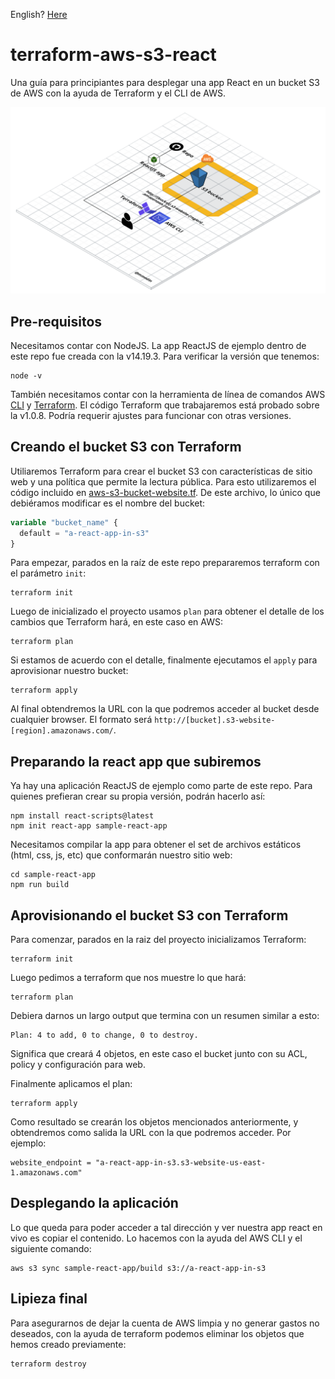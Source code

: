 English? [Here](README.md)

# terraform-aws-s3-react

Una guía para principiantes para desplegar una app React en un bucket S3 de AWS con la ayuda de Terraform y el CLI de AWS.

![Diagrama](/img/diagram.png?raw=true 'Diagrama')

## Pre-requisitos

Necesitamos contar con NodeJS. La app ReactJS de ejemplo dentro de este repo fue creada con la v14.19.3. Para verificar la versión que tenemos:

```console
node -v
```

También necesitamos contar con la herramienta de línea de comandos AWS [CLI](https://docs.aws.amazon.com/cli/latest/userguide/getting-started-install.html) y [Terraform](https://www.terraform.io/downloads). El código Terraform que trabajaremos está probado sobre la v1.0.8. Podría requerir ajustes para funcionar con otras versiones.

## Creando el bucket S3 con Terraform

Utiliaremos Terraform para crear el bucket S3 con características de sitio web y una política que permite la lectura pública. Para esto utilizaremos el código incluido en [aws-s3-bucket-website.tf](aws-s3-bucket-website.tf). De este archivo, lo único que debiéramos modificar es el nombre del bucket:

```terraform
variable "bucket_name" {
  default = "a-react-app-in-s3"
}
```

Para empezar, parados en la raíz de este repo prepararemos terraform con el parámetro `init`:

```console
terraform init
```

Luego de inicializado el proyecto usamos `plan` para obtener el detalle de los cambios que Terraform hará, en este caso en AWS:

```console
terraform plan
```

Si estamos de acuerdo con el detalle, finalmente ejecutamos el `apply` para aprovisionar nuestro bucket:

```console
terraform apply
```

Al final obtendremos la URL con la que podremos acceder al bucket desde cualquier browser. El formato será `http://[bucket].s3-website-[region].amazonaws.com/`.

## Preparando la react app que subiremos

Ya hay una aplicación ReactJS de ejemplo como parte de este repo. Para quienes prefieran crear su propia versión, podrán hacerlo así:

```console
npm install react-scripts@latest
npm init react-app sample-react-app
```

Necesitamos compilar la app para obtener el set de archivos estáticos (html, css, js, etc) que conformarán nuestro sitio web:

```console
cd sample-react-app
npm run build
```

## Aprovisionando el bucket S3 con Terraform

Para comenzar, parados en la raiz del proyecto inicializamos Terraform:

```console
terraform init
```

Luego pedimos a terraform que nos muestre lo que hará:

```console
terraform plan
```

Debiera darnos un largo output que termina con un resumen similar a esto:

```console
Plan: 4 to add, 0 to change, 0 to destroy.
```

Significa que creará 4 objetos, en este caso el bucket junto con su ACL, policy y configuración para web.

Finalmente aplicamos el plan:

```console
terraform apply
```

Como resultado se crearán los objetos mencionados anteriormente, y obtendremos como salida la URL con la que podremos acceder. Por ejemplo:

```console
website_endpoint = "a-react-app-in-s3.s3-website-us-east-1.amazonaws.com"
```

## Desplegando la aplicación

Lo que queda para poder acceder a tal dirección y ver nuestra app react en vivo es copiar el contenido. Lo hacemos con la ayuda del AWS CLI y el siguiente comando:

```console
aws s3 sync sample-react-app/build s3://a-react-app-in-s3
```

## Lipieza final

Para asegurarnos de dejar la cuenta de AWS limpia y no generar gastos no deseados, con la ayuda de terraform podemos eliminar los objetos que hemos creado previamente:

```console
terraform destroy
```

